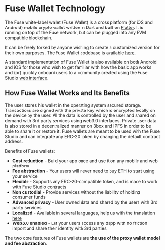 # Fuse Wallet Technology



The Fuse white-label wallet \(Fuse Wallet\) is a cross platform \(for iOS and Android\) mobile crypto wallet written in Dart and built on [Flutter](http://https//flutter.dev/). It is running on top of the Fuse network, but can be plugged into any EVM compatible blockchain.

It can be freely forked by anyone wishing to create a customized version for their own purposes. The Fuse Wallet codebase is available [here](https://github.com/fuseio/fuse-wallet).

A standard implementation of Fuse Wallet is also available on both Android and iOS for those who wish to get familiar with how the basic app works and \(or\) quickly onboard users to a community created using the Fuse Studio [web interface](https://studio.fuse.io).

## How Fuse Wallet Works and Its Benefits   

The user stores his wallet in the operating system secured storage. Transactions are signed with the private key which is encrypted locally on the device by the user. All the data is controlled by the user and shared on demand with 3rd party services using web3.0 interfaces. Private user data is also stored in a decentralized manner on 3box and IPFS in order to be able to share it or restore it. Fuse wallets are meant to be used with the Fuse Studio and can integrate any ERC-20 token by changing the default contract address.

Benefits of Fuse wallets:

* **Cost reduction** - Build your app once and use it on any  mobile and web platform
* **Fee abstraction** - Your users will never need to buy ETH to start using your service
* **Flexible** - Supports any ERC-20-compatible token, and is made to work with Fuse Studio contracts 
* **Non custodial** - Provide services without the liability of holding consumer funds
* **Advanced privacy**  -  User owned data and shared by the users with 3rd party services
* **Localized** - Available in several languages, help us with the translation [here](https://lokalise.co/public/783082135d36f14996c804.53212944/)
* **Web3.0 enabled** - Let your users access any dapp with no friction import and share their identity with 3rd parties

The two core features of Fuse wallets are **the use of the proxy wallet model and fee abstraction**.

